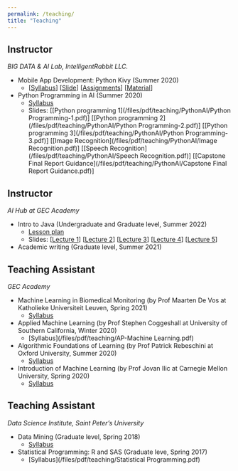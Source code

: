 ```yaml
---
permalink: /teaching/
title: "Teaching"
---
```


## Instructor
*BIG DATA & AI Lab, IntelligentRabbit LLC.* 
- Mobile App Development: Python Kivy (Summer 2020)
    - [[Syllabus](/files/pdf/teaching/Startup_Pro_AppMg_Syllabus.pdf)] [[Slide](/files/pdf/teaching/mobileApp/Slide1_AppMg.pdf)]  [[Assignments](/files/pdf/teaching/mobileApp/Homework-set.pdf)]  [[Material](/files/pdf/teaching/mobileApp/KivyMD.pdf)]
- Python Programming in AI  (Summer 2020)
    - [Syllabus](/files/pdf/teaching/PythonAI.pdf)
    - Slides: [[Python programming 1](/files/pdf/teaching/PythonAI/Python Programming-1.pdf)] [[Python programming 2](/files/pdf/teaching/PythonAI/Python Programming-2.pdf)] [[Python programming 3](/files/pdf/teaching/PythonAI/Python Programming-3.pdf)] [[Image Recognition](/files/pdf/teaching/PythonAI/Image Recognition.pdf)] [[Speech Recognition](/files/pdf/teaching/PythonAI/Speech Recognition.pdf)] [[Capstone Final Report Guidance](/files/pdf/teaching/PythonAI/Capstone Final Report Guidance.pdf)]

## Instructor
*AI Hub at GEC Academy*
- Intro to Java (Undergraduate and Graduate level, Summer 2022)
    - [Lesson plan](/files/pdf/teaching/IntroJava.pdf)
    - Slides: [[Lecture 1](/files/pdf/teaching/IntroJava/Lecture1.pdf)]  [[Lecture 2](/files/pdf/teaching/IntroJava/Lecture2.pdf)]  [[Lecture 3](/files/pdf/teaching/IntroJava/Lecture3.pdf)]  [[Lecture 4](/files/pdf/teaching/IntroJava/Lecture4.pdf)]  [[Lecture 5](/files/pdf/teaching/IntroJava/Lecture5.pdf)]
- Academic writing (Graduate level, Summer 2021)

## Teaching Assistant 
*GEC Academy* 
- Machine Learning in Biomedical Monitoring (by Prof Maarten De Vos at Katholieke Universiteit Leuven, Spring 2021)
    - [Syllabus](/files/pdf/teaching/ML-bio.pdf)
- Applied Machine Learning (by Prof Stephen Coggeshall at University of Southern California, Winter 2020)
    - [Syllabus](/files/pdf/teaching/AP-Machine Learning.pdf)
- Algorithmic Foundations of Learning (by Prof Patrick Rebeschini at Oxford University, Summer 2020)
    - [Syllabus](/files/pdf/teaching/AlgorithmL.pdf)
- Introduction of Machine Learning (by Prof Jovan Ilic at Carnegie Mellon University, Spring 2020)
    - [Syllabus](/files/pdf/teaching/MLDS.pdf)

## Teaching Assistant
*Data Science Institute, Saint Peter’s University*
- Data Mining (Graduate level, Spring 2018) 
    - [Syllabus](/files/pdf/teaching/DataMiningSpring2017.pdf)
- Statistical Programming: R and SAS  (Graduate leve, Spring 2017)
    - [Syllabus](/files/pdf/teaching/Statistical Programming.pdf)

